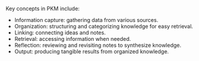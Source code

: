 Key concepts in PKM include:

- Information capture: gathering data from various sources.
- Organization: structuring and categorizing knowledge for easy retrieval.
- Linking: connecting ideas and notes.
- Retrieval: accessing information when needed.
- Reflection: reviewing and revisiting notes to synthesize knowledge.
- Output: producing tangible results from organized knowledge.
